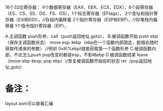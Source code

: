 16个32位寄存器：
4个数据寄存器（EAX、EBX、ECX、EDX），6个段寄存器（ES、CS、SS、DS、FS、GS），1个标志寄存器（EFlags），
2个变址和指针寄存器（ESI和EDI），//存段内偏移量
2个指针寄存器（ESP和EBP），//存堆栈内偏移量
1个指令指针寄存器（EIP），

A.主调函数
push形参，call（push返回地址,goto），
B.被调函数开始
push ebp（保存主调函数状态）
move esp-》ebp（ebp在一个函数内部固定，能借此随时获取传递来的参数）
  //例如 0x8(%ebp)就能获取第一个函数形参
C.被调函数内部，不论怎么push pop改变的都是esp，不影响ebp
D.被调函数结束
leave（move ebp-》esp; pop ebp）//恢复被调函数开始前的状态
ret（pop返回地址,goto）


# 备注：
layout asm可以查看汇编